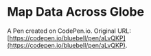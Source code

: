 # Map Data Across Globe

A Pen created on CodePen.io. Original URL: [https://codepen.io/bluebell/pen/aLvQKP](https://codepen.io/bluebell/pen/aLvQKP).


